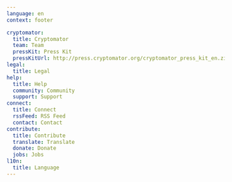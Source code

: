 ```yaml
---
language: en
context: footer

cryptomator:
  title: Cryptomator
  team: Team
  pressKit: Press Kit
  pressKitUrl: http://press.cryptomator.org/cryptomator_press_kit_en.zip
legal:
  title: Legal
help:
  title: Help
  community: Community
  support: Support
connect:
  title: Connect
  rssFeed: RSS Feed
  contact: Contact
contribute:
  title: Contribute
  translate: Translate
  donate: Donate
  jobs: Jobs
l10n:
  title: Language
---
```

